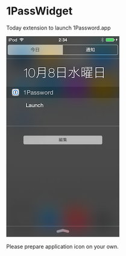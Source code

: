 1PassWidget
===========

Today extension to launch 1Password.app

![1passwidget.png](1passwidget.png)

Please prepare application icon on your own.
